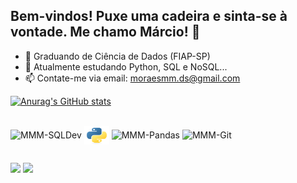 ## Bem-vindos! Puxe uma cadeira e sinta-se à vontade. Me chamo Márcio! 👋

- 🎲 Graduando de Ciência de Dados (FIAP-SP)
- 🌱 Atualmente estudando Python, SQL e NoSQL...
- 📫 Contate-me via email: moraesmm.ds@gmail.com

[![Anurag's GitHub stats](https://github-readme-stats.vercel.app/api?username=Moraes-DS&show_icons=true&theme=algolia)](https://github.com/anuraghazra/github-readme-stats)

<div style="display: inline_block"><br>
  
  <img align="center" alt="MMM-SQLDev" height="30" width="40" src="https://cdn.jsdelivr.net/gh/devicons/devicon@latest/icons/sqldeveloper/sqldeveloper-original.svg" />
  <img align="center" alt="MMM-Python" height="30" width="40" src="https://raw.githubusercontent.com/devicons/devicon/master/icons/python/python-original.svg" />
  <img align="center" alt="MMM-Pandas" height="30" width="40" src="https://cdn.jsdelivr.net/gh/devicons/devicon@latest/icons/pandas/pandas-original.svg" />
  <img align="center" alt="MMM-Git" height="30" width="40" src="https://cdn.jsdelivr.net/gh/devicons/devicon@latest/icons/git/git-plain-wordmark.svg" />        
 
</div>

##

<div> 
  <a href = "mailto:moraesmm.ds@gmail.com"><img src="https://img.shields.io/badge/-Gmail-%23333?style=for-the-badge&logo=gmail&logoColor=white" target="_blank"></a>
  <a href="https://www.linkedin.com/in/mmmoraes/" target="_blank"><img src="https://img.shields.io/badge/-LinkedIn-%230077B5?style=for-the-badge&logo=linkedin&logoColor=white" target="_blank"></a> 
  
</div>

